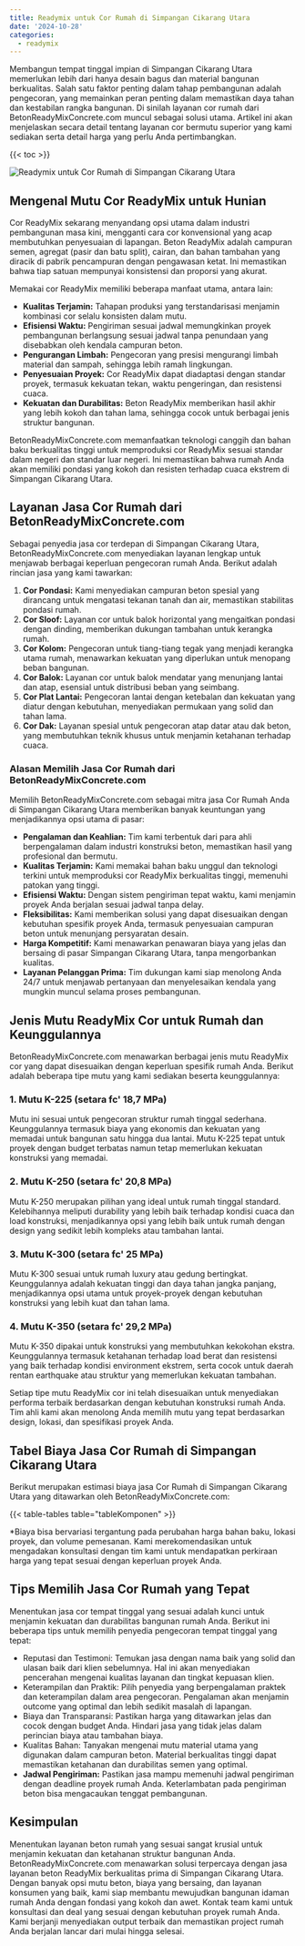 ```yaml
---
title: Readymix untuk Cor Rumah di Simpangan Cikarang Utara
date: '2024-10-28'
categories:
  - readymix
---
```


Membangun tempat tinggal impian di Simpangan Cikarang Utara memerlukan lebih dari hanya desain bagus dan material bangunan berkualitas. Salah satu faktor penting dalam tahap pembangunan adalah pengecoran, yang memainkan peran penting dalam memastikan daya tahan dan kestabilan rangka bangunan. Di sinilah layanan cor rumah dari BetonReadyMixConcrete.com muncul sebagai solusi utama. Artikel ini akan menjelaskan secara detail tentang layanan cor bermutu superior yang kami sediakan serta detail harga yang perlu Anda pertimbangkan.

{{< toc >}}

![Readymix untuk Cor Rumah di Simpangan Cikarang Utara](https://betoncor8.github.io/cor/harga-beton-readymix-concrete%20(31).png)

## Mengenal Mutu Cor ReadyMix untuk Hunian

Cor ReadyMix sekarang menyandang opsi utama dalam industri pembangunan masa kini, mengganti cara cor konvensional yang acap membutuhkan penyesuaian di lapangan. Beton ReadyMix adalah campuran semen, agregat (pasir dan batu split), cairan, dan bahan tambahan yang diracik di pabrik pencampuran dengan pengawasan ketat. Ini memastikan bahwa tiap satuan mempunyai konsistensi dan proporsi yang akurat.

Memakai cor ReadyMix memiliki beberapa manfaat utama, antara lain:

- **Kualitas Terjamin:** Tahapan produksi yang terstandarisasi menjamin kombinasi cor selalu konsisten dalam mutu.
- **Efisiensi Waktu:** Pengiriman sesuai jadwal memungkinkan proyek pembangunan berlangsung sesuai jadwal tanpa penundaan yang disebabkan oleh kendala campuran beton.
- **Pengurangan Limbah:** Pengecoran yang presisi mengurangi limbah material dan sampah, sehingga lebih ramah lingkungan.
- **Penyesuaian Proyek:** Cor ReadyMix dapat diadaptasi dengan standar proyek, termasuk kekuatan tekan, waktu pengeringan, dan resistensi cuaca.
- **Kekuatan dan Durabilitas:** Beton ReadyMix memberikan hasil akhir yang lebih kokoh dan tahan lama, sehingga cocok untuk berbagai jenis struktur bangunan.

BetonReadyMixConcrete.com memanfaatkan teknologi canggih dan bahan baku berkualitas tinggi untuk memproduksi cor ReadyMix sesuai standar dalam negeri dan standar luar negeri. Ini memastikan bahwa rumah Anda akan memiliki pondasi yang kokoh dan resisten terhadap cuaca ekstrem di Simpangan Cikarang Utara.

## Layanan Jasa Cor Rumah dari BetonReadyMixConcrete.com

Sebagai penyedia jasa cor terdepan di Simpangan Cikarang Utara, BetonReadyMixConcrete.com menyediakan layanan lengkap untuk menjawab berbagai keperluan pengecoran rumah Anda. Berikut adalah rincian jasa yang kami tawarkan:

1. **Cor Pondasi:** Kami menyediakan campuran beton spesial yang dirancang untuk mengatasi tekanan tanah dan air, memastikan stabilitas pondasi rumah.
2. **Cor Sloof:** Layanan cor untuk balok horizontal yang mengaitkan pondasi dengan dinding, memberikan dukungan tambahan untuk kerangka rumah.
3. **Cor Kolom:** Pengecoran untuk tiang-tiang tegak yang menjadi kerangka utama rumah, menawarkan kekuatan yang diperlukan untuk menopang beban bangunan.
4. **Cor Balok:** Layanan cor untuk balok mendatar yang menunjang lantai dan atap, esensial untuk distribusi beban yang seimbang.
5. **Cor Plat Lantai:** Pengecoran lantai dengan ketebalan dan kekuatan yang diatur dengan kebutuhan, menyediakan permukaan yang solid dan tahan lama.
6. **Cor Dak:** Layanan spesial untuk pengecoran atap datar atau dak beton, yang membutuhkan teknik khusus untuk menjamin ketahanan terhadap cuaca.

### Alasan Memilih Jasa Cor Rumah dari BetonReadyMixConcrete.com

Memilih BetonReadyMixConcrete.com sebagai mitra jasa Cor Rumah Anda di Simpangan Cikarang Utara memberikan banyak keuntungan yang menjadikannya opsi utama di pasar:

- **Pengalaman dan Keahlian:** Tim kami terbentuk dari para ahli berpengalaman dalam industri konstruksi beton, memastikan hasil yang profesional dan bermutu.
- **Kualitas Terjamin:** Kami memakai bahan baku unggul dan teknologi terkini untuk memproduksi cor ReadyMix berkualitas tinggi, memenuhi patokan yang tinggi.
- **Efisiensi Waktu:** Dengan sistem pengiriman tepat waktu, kami menjamin proyek Anda berjalan sesuai jadwal tanpa delay.
- **Fleksibilitas:** Kami memberikan solusi yang dapat disesuaikan dengan kebutuhan spesifik proyek Anda, termasuk penyesuaian campuran beton untuk menunjang persyaratan desain.
- **Harga Kompetitif:** Kami menawarkan penawaran biaya yang jelas dan bersaing di pasar Simpangan Cikarang Utara, tanpa mengorbankan kualitas.
- **Layanan Pelanggan Prima:** Tim dukungan kami siap menolong Anda 24/7 untuk menjawab pertanyaan dan menyelesaikan kendala yang mungkin muncul selama proses pembangunan.

## Jenis Mutu ReadyMix Cor untuk Rumah dan Keunggulannya

BetonReadyMixConcrete.com menawarkan berbagai jenis mutu ReadyMix cor yang dapat disesuaikan dengan keperluan spesifik rumah Anda. Berikut adalah beberapa tipe mutu yang kami sediakan beserta keunggulannya:

### 1\. Mutu K-225 (setara fc' 18,7 MPa)

Mutu ini sesuai untuk pengecoran struktur rumah tinggal sederhana. Keunggulannya termasuk biaya yang ekonomis dan kekuatan yang memadai untuk bangunan satu hingga dua lantai. Mutu K-225 tepat untuk proyek dengan budget terbatas namun tetap memerlukan kekuatan konstruksi yang memadai.

### 2\. Mutu K-250 (setara fc' 20,8 MPa)

Mutu K-250 merupakan pilihan yang ideal untuk rumah tinggal standard. Kelebihannya meliputi durability yang lebih baik terhadap kondisi cuaca dan load konstruksi, menjadikannya opsi yang lebih baik untuk rumah dengan design yang sedikit lebih kompleks atau tambahan lantai.

### 3\. Mutu K-300 (setara fc' 25 MPa)

Mutu K-300 sesuai untuk rumah luxury atau gedung bertingkat. Keunggulannya adalah kekuatan tinggi dan daya tahan jangka panjang, menjadikannya opsi utama untuk proyek-proyek dengan kebutuhan konstruksi yang lebih kuat dan tahan lama.

### 4\. Mutu K-350 (setara fc' 29,2 MPa)

Mutu K-350 dipakai untuk konstruksi yang membutuhkan kekokohan ekstra. Keunggulannya termasuk ketahanan terhadap load berat dan resistensi yang baik terhadap kondisi environment ekstrem, serta cocok untuk daerah rentan earthquake atau struktur yang memerlukan kekuatan tambahan.

Setiap tipe mutu ReadyMix cor ini telah disesuaikan untuk menyediakan performa terbaik berdasarkan dengan kebutuhan konstruksi rumah Anda. Tim ahli kami akan menolong Anda memilih mutu yang tepat berdasarkan design, lokasi, dan spesifikasi proyek Anda.

## Tabel Biaya Jasa Cor Rumah di Simpangan Cikarang Utara

Berikut merupakan estimasi biaya jasa Cor Rumah di Simpangan Cikarang Utara yang ditawarkan oleh BetonReadyMixConcrete.com:

{{< table-tables table="tableKomponen" >}}

\*Biaya bisa bervariasi tergantung pada perubahan harga bahan baku, lokasi proyek, dan volume pemesanan. Kami merekomendasikan untuk mengadakan konsultasi dengan tim kami untuk mendapatkan perkiraan harga yang tepat sesuai dengan keperluan proyek Anda.

## Tips Memilih Jasa Cor Rumah yang Tepat

Menentukan jasa cor tempat tinggal yang sesuai adalah kunci untuk menjamin kekuatan dan durabilitas bangunan rumah Anda. Berikut ini beberapa tips untuk memilih penyedia pengecoran tempat tinggal yang tepat:

- Reputasi dan Testimoni: Temukan jasa dengan nama baik yang solid dan ulasan baik dari klien sebelumnya. Hal ini akan menyediakan pencerahan mengenai kualitas layanan dan tingkat kepuasan klien.
- Keterampilan dan Praktik: Pilih penyedia yang berpengalaman praktek dan keterampilan dalam area pengecoran. Pengalaman akan menjamin outcome yang optimal dan lebih sedikit masalah di lapangan.
- Biaya dan Transparansi: Pastikan harga yang ditawarkan jelas dan cocok dengan budget Anda. Hindari jasa yang tidak jelas dalam perincian biaya atau tambahan biaya.
- Kualitas Bahan: Tanyakan mengenai mutu material utama yang digunakan dalam campuran beton. Material berkualitas tinggi dapat memastikan ketahanan dan durabilitas semen yang optimal.
- **Jadwal Pengiriman:** Pastikan jasa mampu memenuhi jadwal pengiriman dengan deadline proyek rumah Anda. Keterlambatan pada pengiriman beton bisa mengacaukan tenggat pembangunan.

## Kesimpulan

Menentukan layanan beton rumah yang sesuai sangat krusial untuk menjamin kekuatan dan ketahanan struktur bangunan Anda. BetonReadyMixConcrete.com menawarkan solusi terpercaya dengan jasa layanan beton ReadyMix berkualitas prima di Simpangan Cikarang Utara. Dengan banyak opsi mutu beton, biaya yang bersaing, dan layanan konsumen yang baik, kami siap membantu mewujudkan bangunan idaman rumah Anda dengan fondasi yang kokoh dan awet. Kontak team kami untuk konsultasi dan deal yang sesuai dengan kebutuhan proyek rumah Anda. Kami berjanji menyediakan output terbaik dan memastikan project rumah Anda berjalan lancar dari mulai hingga selesai.
